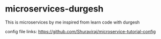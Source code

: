 # microservices-durgesh
This is microservices by me inspired from learn code with durgesh

config file links: https://github.com/Shuraviraj/microservice-tutorial-config
